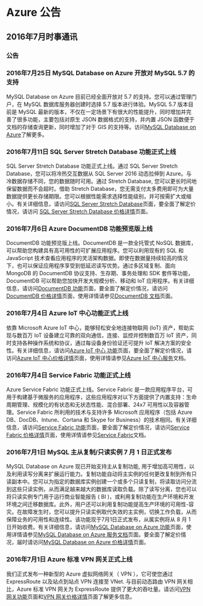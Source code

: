 <properties
	pageTitle="历史公告 2016年7月 - Azure"
    description="历史公告 2016年7月"
    services=""
    documentationCenter=""
    authors=""
    manager=""
    editor=""
    tags=""/>

<tags ms.service="what-is-new_archives" ms.date="" wacn.date="" wacn.lang="cn"/>

# Azure 公告
## 2016年7月时事通讯

### 公告
### 2016年7月25日 MySQL Database on Azure 开放对 MySQL 5.7 的支持 
MySQL Database on Azure 目前已经全面开放对 5.7 的支持。您可以通过管理门户，在 MySQL 数据库服务器创建时选择 5.7 版本进行体验。MySQL 5.7 版本目前是 MySQL 最新的版本，不仅在一定场景下有很大的性能提升，同时增加并完善了很多功能，主要包括对原生 JSON 数据格式的支持，并内置 JSON 函数便于文档的存储查询更新，同时增加了对于 GIS 的支持等。访问[MySQL Database on Azure](/home/features/mysql/)了解更多。


### 2016年7月11日 SQL Server Stretch Database 功能正式上线  
SQL Server Stretch Database 功能正式上线。通过 SQL Server Stretch Database，您可以将冷热交互数据从 SQL Server 2016 动态拉伸到 Azure。与冷数据存储不同，您的数据随时可用。通过 Stretch Database, 您可以更长时间地保留数据而不会超时。借助 Stretch Database，您无需支付太多费用即可为大量数据提供更长存储期限。您可以根据性能需求选择性能级别，并可按需扩大或缩小。有关详细信息，请访问[SQL Server Stretch Database](/home/features/sql-server-stretch-database/)页面，要全面了解定价情况，请访问 [SQL Server Stretch Database 价格详情](/home/features/sql-server-stretch-database/pricing/)页面。


### 2016年7月6日 Azure DocumentDB 功能预览版上线 
DocumentDB 功能预览版上线。DocumentDB 是一款全托管式 NoSQL 数据库，可以帮助您构建具有高可用性的可扩展应用程序。您可以利用现有的 SQL 和 JavaScript 技术查看应用程序的灵活架构数据。即使在数据量持续较高的情况下，也可以保证应用程序享受到低延迟读写优势。通过多区域复制、面向 MongoDB 的 DocumentDB 协议支持、生存期、事务处理和 SDK 套件等功能，DocumentDB 可以帮助您加快开发大规模分析、移动和 IoT 应用程序。有关详细信息，请访问[DocumentDB 功能](/home/features/documentdb/)页面，要全面了解定价情况，请访问[DocumentDB 价格详情](/pricing/details/documentdb/)页面，使用详情请参见[DocumentDB 文档](/documentation/services/documentdb/)页面。


### 2016年7月4日 Azure IoT 中心功能正式上线 
依靠 Microsoft Azure IoT 中心，能够轻松安全地连接物联网 (IoT) 资产，帮助实现与数百万 IoT 设备建立可靠的双向通信，连接、监控并控制数百万 IoT 资产，同时支持各种操作系统和协议，通过每设备身份验证还可提升 IoT 解决方案的安全性。有关详细信息，请访问[Azure IoT 中心 功能](/home/features/iot-hub/)页面，要全面了解定价情况，请访问[Azure IoT 中心价格详情](/pricing/details/iot-hub/)页面，使用详情请参见[Azure IoT 中心服务](/documentation/services/iot-hub/)文档。


### 2016年7月4日 Service Fabric 功能正式上线 
Azure Service Fabric 功能正式上线。Service Fabric 是一款应用程序平台，可用于构建基于微服务的应用程序，这些应用程序对以下方面提供了内置支持：生命周期管理、规模化的有状态和无状态性能、混合部署、24x7 可用性以及容器管理。Service Fabric 所利用的技术与支持许多 Microsoft 应用程序（包括 Azure DB、DocDB、Intune、Cortana 和 Skype for Business）的技术相同。有关详细信息，请访问[Service Fabric 功能](/home/features/service-fabric/)页面，要全面了解定价情况，请访问[Service Fabric 价格详情](/pricing/details/service-fabric/)页面，使用详情请参见[Service Fabric](/documentation/services/service-fabric/)文档。


### 2016年7月1日 MySQL 主从复制/只读实例 7 月 1 日正式发布
MySQL Database on Azure 现已开始支持主从复制功能, 用于增加高可用性，以及利用读写分离来扩展运行能力。复制功能自动将主实例的任何更改复制到所有只读副本中。您可以为指定的数据库实例创建一个或多个只读复制，将读取访问分流到这些只读实例，从而满足越来越大的数据库读取负载。除了读写分离，您也可以将只读实例专门用于运行商业智能报告 ( BI )，或利用复制功能在生产环境和开发环境之间迁移数据库。此外，用户还可以利用复制功能提高生产环境的可用性-容灾。在故障发生时，您可以提升只读实例取代失效的主实例，切换工作负载，从而保障业务的可用性和连续性。该功能现于7月1日正式发布，从属实例将从 8 月 1 日开始收费。有关详细信息，请访问[MySQL Database on Azure 功能](/home/features/mysql/)页面，使用详情请参见[MySQL Database on Azure 服务文档](/documentation/articles/mysql-database-read-replica/)页面。要全面了解定价情况，届时请访问[MySQL Database on Azure 价格详情](/pricing/details/mysql/)页面。


### 2016年7月1日 Azure 标准 VPN 网关正式上线
我们正式发布一种新型的 Azure 虚拟网络网关（ VPN ），它可使您通过 ExpressRoute 以及站点到站点 VPN 连接至 VNet. 与目前动态路由 VPN 网关相比，Azure 标准 VPN 网关为 ExpressRoute 提供了更大的吞吐量。请访问[VPN 网关功能](/home/features/vpn-gateway/)页面和[VPN 网关价格详情](/pricing/details/vpn-gateway/)页面了解更多信息。

